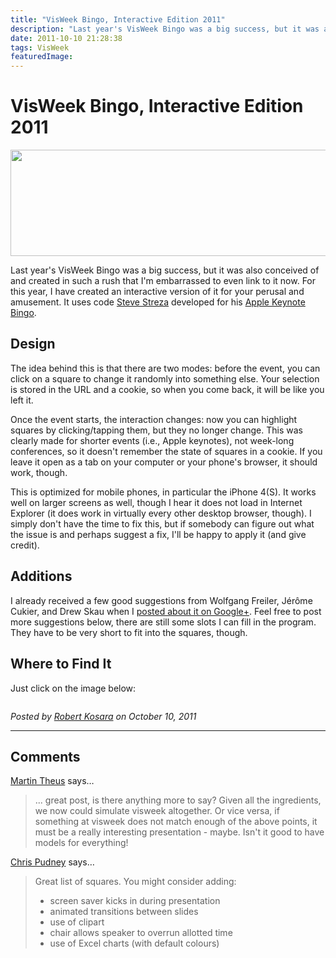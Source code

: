 ```yaml
---
title: "VisWeek Bingo, Interactive Edition 2011"
description: "Last year's VisWeek Bingo was a big success, but it was also conceived of and created in such a rush that I'm embarrassed to even link to it now. For this year, I have created an interactive version of it for your perusal and amusement. It uses code Steve Streza developed for his Apple Keynote Bingo."
date: 2011-10-10 21:28:38
tags: VisWeek
featuredImage:
---
```


# VisWeek Bingo, Interactive Edition 2011

<p class="img"><a href="http://eagereyes.org/blog/2011/visweek-bingo-interactive-edition"><img src="https://media.eagereyes.org/media/2011/visweek-bingo-teaser.png" alt="" width="600" height="170" /></a></p>
Last year's VisWeek Bingo was a big success, but it was also conceived of and created in such a rush that I'm embarrassed to even link to it now. For this year, I have created an interactive version of it for your perusal and amusement. It uses code <a href="http://stevestreza.com/">Steve Streza</a> developed for his <a href="http://applebingo.me/">Apple Keynote Bingo</a>.

## Design

The idea behind this is that there are two modes: before the event, you can click on a square to change it randomly into something else. Your selection is stored in the URL and a cookie, so when you come back, it will be like you left it.

Once the event starts, the interaction changes: now you can highlight squares by clicking/tapping them, but they no longer change. This was clearly made for shorter events (i.e., Apple keynotes), not week-long conferences, so it doesn't remember the state of squares in a cookie. If you leave it open as a tab on your computer or your phone's browser, it should work, though.

This is optimized for mobile phones, in particular the iPhone 4(S). It works well on larger screens as well, though I hear it does not load in Internet Explorer (it does work in virtually every other desktop browser, though). I simply don't have the time to fix this, but if somebody can figure out what the issue is and perhaps suggest a fix, I'll be happy to apply it (and give credit).

## Additions

I already received a few good suggestions from Wolfgang Freiler, Jérôme Cukier, and Drew Skau when I <a href="https://plus.google.com/u/0/105888953757264157781/posts/D2iVnm8ofUh">posted about it on Google+</a>. Feel free to post more suggestions below, there are still some slots I can fill in the program. They have to be very short to fit into the squares, though.

## Where to Find It

Just click on the image below:
<p class="img"><a href="http://visweek.me/" target="_blank"><img src="https://media.eagereyes.org/media/2011/visweek-bingo.png" alt="" width="”600”" height="”420”&lt;/a" /></a></p>


_Posted by <a href="/about">Robert Kosara</a> on October 10, 2011_


<aside class="comments">

---
## Comments

<a href="http://www.theusRus.de/blog" rel="nofollow noopener" target="_blank">Martin Theus</a> says…
>	... great post, is there anything more to say? Given all the ingredients, we now could simulate visweek altogether. Or vice versa, if something at visweek does not match enough of the above points, it must be a really interesting presentation - maybe. Isn't it good to have models for everything!

<a href="http://vislives.com" rel="nofollow noopener" target="_blank">Chris Pudney</a> says…
>	Great list of squares.  You might consider adding:
>	
>	+ screen saver kicks in during presentation
>	+ animated transitions between slides
>	+ use of clipart
>	+ chair allows speaker to overrun allotted time
>	+ use of Excel charts (with default colours)

</aside>

